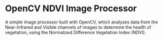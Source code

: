 # OpenCV NDVI Image Processor

A simple image processor built with OpenCV, which analyzes data from the Near-Infrared and Visible channels of images to determine the health of vegetation, using the Normalized Difference Vegetation Index (NDVI).
